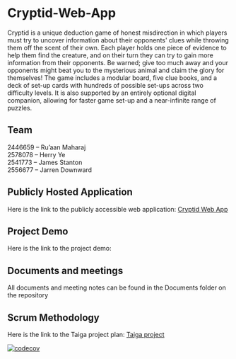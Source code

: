 # Cryptid-Web-App

Cryptid is a unique deduction game of honest misdirection in which players must try to uncover information about their opponents' clues while throwing them off the scent of their own. Each player holds one piece of evidence to help them find the creature, and on their turn they can try to gain more information from their opponents. Be warned; give too much away and your opponents might beat you to the mysterious animal and claim the glory for themselves! The game includes a modular board, five clue books, and a deck of set-up cards with hundreds of possible set-ups across two difficulty levels. It is also supported by an entirely optional digital companion, allowing for faster game set-up and a near-infinite range of puzzles.

## Team
2446659 – Ru’aan Maharaj  
2578078 – Herry Ye  
2541773 – James Stanton  
2556677 – Jarren Downward

## Publicly Hosted Application
Here is the link to the publicly accessible web application:
[Cryptid Web App](https://happy-sand-063963b03.5.azurestaticapps.net/)
## Project Demo
Here is the link to the project demo:
## Documents and meetings
All documents and meeting notes can be found in the Documents folder on the repository
## Scrum Methodology
Here is the link to the Taiga project plan:
[Taiga project](https://tree.taiga.io/project/2541773-cryptid-web-app/timeline)

[![codecov](https://codecov.io/gh/2541773-wits/Cryptid-Web-App/graph/badge.svg?token=DSV58DJPZM)](https://codecov.io/gh/2541773-wits/Cryptid-Web-App)
